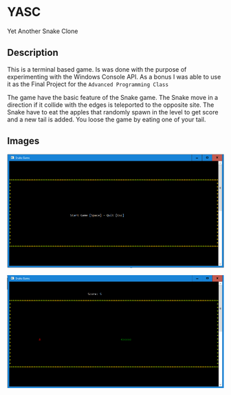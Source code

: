 # YASC
Yet Another Snake Clone 

## Description
This is a terminal based game. Is was done with the purpose of experimenting with the Windows Console API. As a bonus I was able to use it as the Final Project for the `Advanced Programming Class`

The game have the basic feature of the Snake game. The Snake move in a direction if it collide with the edges is teleported to the opposite site. The Snake have to eat the apples that randomly spawn in the level to get score and a new tail is added. You loose the game by eating one of your tail.

## Images
![Main Menu](https://github.com/InusualZ/YASC/raw/master/data/MainMenuState.png "Playing")

![Playing](https://github.com/InusualZ/YASC/raw/master/data/PlayingState.png "Main Menu")
